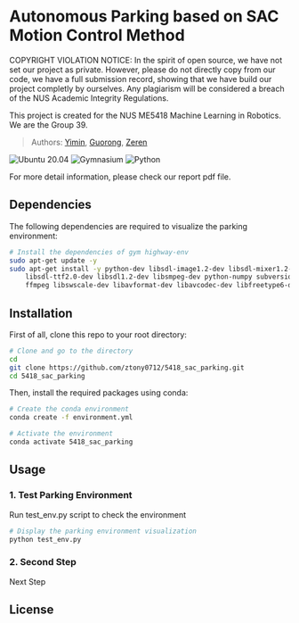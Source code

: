 # Autonomous Parking based on SAC Motion Control Method
COPYRIGHT VIOLATION NOTICE: In the spirit of open source, we have not set our project as private. However, please do not directly copy from our code, we have a full submission record, showing that we have build our project completly by ourselves. Any plagiarism will be considered a breach of the NUS Academic Integrity Regulations.

This project is created for the NUS ME5418 Machine Learning in Robotics. We are the Group 39.
> Authors: [Yimin](https://github.com/ztony0712), [Guorong](https://github.com/z492x), [Zeren](https://github.com/HardyPavel)

![Ubuntu 20.04](https://img.shields.io/badge/OS-Ubuntu_20.04-informational?style=flat&logo=ubuntu&logoColor=white&color=2bbc8a)
![Gymnasium](https://img.shields.io/badge/Tools-Gymnasium_0.29.1-informational?style=flat&logo=OpenAI&logoColor=white&color=2bbc8a)
![Python](https://img.shields.io/badge/Code-Python_3.12-informational?style=flat&logo=Python&logoColor=white&color=2bbc8a)

<!-- > Video Presentation -->
<!-- [![ROS SLAM, Perception, and Navigation based on Gazebo simulation](https://img.youtube.com/vi/WiEzSJmcEQE/0.jpg)](https://www.youtube.com/watch?v=WiEzSJmcEQE) -->

<!-- As you see in the video, we have implemented the following techniques: -->
<!-- - For SLAM: The Fast-lio algorithm is chosen for 3D LiDAR SLAM  -->

For more detail information, please check our report pdf file.

## Dependencies
The following dependencies are required to visualize the parking environment:
```bash
# Install the dependencies of gym highway-env
sudo apt-get update -y
sudo apt-get install -y python-dev libsdl-image1.2-dev libsdl-mixer1.2-dev
    libsdl-ttf2.0-dev libsdl1.2-dev libsmpeg-dev python-numpy subversion libportmidi-dev
    ffmpeg libswscale-dev libavformat-dev libavcodec-dev libfreetype6-dev gcc
```

## Installation
First of all, clone this repo to your root directory:
```bash
# Clone and go to the directory
cd
git clone https://github.com/ztony0712/5418_sac_parking.git
cd 5418_sac_parking
```

Then, install the required packages using conda:
```bash
# Create the conda environment
conda create -f environment.yml

# Activate the environment
conda activate 5418_sac_parking
```

## Usage

### 1. Test Parking Environment
Run test_env.py script to check the environment

```bash
# Display the parking environment visualization
python test_env.py
```

### 2. Second Step
Next Step

## License

<!-- The [ME5413_Final_Project](https://github.com/NUS-Advanced-Robotics-Centre/ME5413_Final_Project) is released under the [MIT License](https://github.com/NUS-Advanced-Robotics-Centre/ME5413_Final_Project/blob/main/LICENSE) -->
